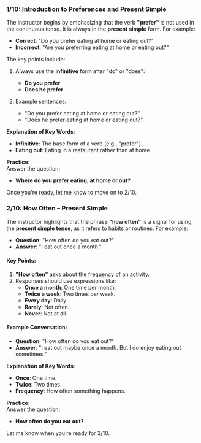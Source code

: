 ### 1/10: **Introduction to Preferences and Present Simple**

The instructor begins by emphasizing that the verb **"prefer"** is not used in the continuous tense. It is always in the **present simple** form. For example:

- **Correct**: "Do you prefer eating at home or eating out?"
- **Incorrect**: "Are you preferring eating at home or eating out?"

The key points include:

1. Always use the **infinitive** form after "do" or "does":
    
    - **Do you prefer**
    - **Does he prefer**
2. Example sentences:
    
    - "Do you prefer eating at home or eating out?"
    - "Does he prefer eating at home or eating out?"

**Explanation of Key Words**:

- **Infinitive**: The base form of a verb (e.g., "prefer").
- **Eating out**: Eating in a restaurant rather than at home.

**Practice**:  
Answer the question:

- **Where do you prefer eating, at home or out?**

Once you're ready, let me know to move on to 2/10.

### 2/10: **How Often – Present Simple**

The instructor highlights that the phrase **"how often"** is a signal for using the **present simple tense**, as it refers to habits or routines. For example:

- **Question**: "How often do you eat out?"
- **Answer**: "I eat out once a month."

#### Key Points:

1. **"How often"** asks about the frequency of an activity.
2. Responses should use expressions like:
    - **Once a month**: One time per month.
    - **Twice a week**: Two times per week.
    - **Every day**: Daily.
    - **Rarely**: Not often.
    - **Never**: Not at all.

#### Example Conversation:

- **Question**: "How often do you eat out?"
- **Answer**: "I eat out maybe once a month. But I do enjoy eating out sometimes."

**Explanation of Key Words**:

- **Once**: One time.
- **Twice**: Two times.
- **Frequency**: How often something happens.

**Practice**:  
Answer the question:

- **How often do you eat out?**

Let me know when you’re ready for 3/10.
